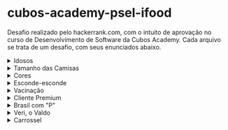 # cubos-academy-psel-ifood


Desafio realizado pelo hackerrank.com, com o intuito de aprovação no curso de Desenvolvimento de Software da Cubos Academy. 
Cada arquivo se trata de um desafio, com seus enunciados abaixo.


<details>
        <summary>Idosos</summary>
        
 <br/>       
Num banco (assim como em vários outros lugares) os idosos têm preferência e, por isso, pegam sempre uma fila especial. Você ficou responsável por fazer a atualização do software que identifica, a partir da idade da pessoa, se ela faz parte do grupo de idosos. 
A entrada do problema será sempre uma variável idade do tipo number. Essa idade é sempre um número inteiro e positivo. 
Você deve imprimir na tela IDOSOS caso a pessoa seja idosa, ou seja, tenha 60 anos ou mais. Caso contrário, imprima na tela PEGUE A FILA NORMAL.
</details>

<details>
        <summary>Tamanho das Camisas</summary>
        
 <br/>       
Um amigo seu vai viajar para os Estados Unidos e vai aproveitar para comprar roupas por lá. Ele ficou sabendo que lá as letras utilizadas para cada tamanho de roupas são diferentes. Ele estava com uma looonga lista de roupas que queria comprar e estava fazendo a equivalência dos tamanhos no brasil com os tamanhos americanos, de acordo com a tabela abaixo. 
>Brasil: PP, P, M, G, GG. 
>
>EUA: XS, S, M, L, XL. 

Para ajudá-lo, você resolveu fazer um programa que faz essa conversão automaticamente. 
A entrada do problema será sempre uma variável tamanhoBr do tipo string. Essa é o tamanho da roupa no padrão brasileiro. 
Você deve imprimir na tela o tamanho equivalente desta roupa nos EUA.
</details>

<details>
        <summary>Cores</summary>
        
<br/> 
Na escola, seu irmão mais novo estava estudando as cores primárias e suas combinações. Para ajudá-lo a estudar, você resolveu fazer um programa que, dadas duas cores primárias, o programa informa qual a cor resultante das combinações dela. Para fazer o programa, você se baseou na tabela abaixo. 
>Cor 1: azul, azul, amarelo.
>
>Cor 2: amarelo, vermelho, vermelho
>
>Resultado: verde, roxo, laranja

A entrada do problema será sempre composta por duas variáveis cor1 e cor2 do tipo string. Cada uma delas pode assumir o valor de azul, amarelo ou vermelho. 
Você deve imprimir na tela a cor resultante da mistura de cor1 e cor2. Caso sejam iguais, imprima o nome da própria cor. Imprima sempre com todas as letras minusculas, uma das opcoes abaixo: azul, amarelo, vermelho, verde, roxo, laranja.
</details>

<details>
        <summary>Esconde-esconde</summary>
        
<br/>      
Numa brincadeira de esconde-esconde sempre sorteia-se um número aleatório, que indica até quanto o jogador que vai procurar os outros deverá contar antes de começar a busca. Contudo, seu irmão mais novo só sabe contar até 20 com segurança. Para números maiores, as vezes ele se atrapalha. Para permitir que ele possa jogar, você fez um programa que, caso o número sorteado seja maior que 20, imprime na tela todos os números de 21 até o número sorteado, cada um em uma linha, para auxiliar seu irmãozinho. 
A entrada será sempre uma única variável numero que guarda sempre o número que foi sorteado até o qual se deve contar. 
Caso o número sorteado seja maior do que 20, imprima na tela todos os números entre 21 (incluindo o 21) e o número sorteado (incluindo o numero sorteado). Caso o número sorteado seja 20 ou menor, imprima a mensagem VOCE CONSEGUE, MANINHO, sem acento mesmo.
</details>

<details>
        <summary>Vacinação</summary>
        
<br/>  
Você trabalha no setor de TI no Ministério da Saúde e ficou responsável por fazer um programa que, baseado nos dados pessoais de um cidadão, deve dizer se a pessoa está apta a tomar uma vacina ou não, e porque. Para que uma pessoa possa ser vacinada ela não pode já ter tomado a vacina anteriormente. Além disso, para poder tomar, ela deverá ter 60 anos ou mais ou ter alguma comorbidade. Caso contrário, a pessoa não poderá tomar a vacina. A entrada do problema será sempre um objeto chamado obj com as seguintes propriedades: 
>jaTomouVacina: do tipo booleano (true ou false), que indica se a pessoa já tomou vacina ou não
>
>temComorbidade: do tipo booleano (true ou false), que indica se a pessoa tem alguma comorbidade ou não
>
>idade: do tipo number, que indica a idade da pessoa

Você deverá imprimir na tela apenas uma das opções abaixo: 
>JA TOMOU VACINA: caso a pessoa já tenha tomado a vacina
>
>INAPTA: caso a pessoa não tenha tomado a vacina, mas não esteja apta a tomá-la ainda, por qualquer outro motivo que seja 
>
>APTA POR IDADE: caso a pessoa esteja apta a tomar a vacina por conta de sua idade, independentemente de ter alguma comorbidade ou não 
>
>APTA POR COMORBIDADE: caso a pessoa esteja apta a tomar a vacina pelo fato de ter alguma comorbidade, mesmo que não tenha a idade mínima necessária.
</details>

<details>
        <summary>Cliente Premium</summary>
        
<br/>        
Numa joalheria, os clientes são categorizados diferentemente a depender do quanto gastem na loja e a depender também do valor unitário dos itens que compram. Você foi contratado(a) para automatizar essa categorização. As categorias são: 
>CLIENTES PREMIUM: são clientes que gastaram mais de 1000 reais em compras, sendo que pelo menos algum dos itens custou mais de 200 reais
>
>CLIENTES VIP: são clientes que gastaram mais de 1000 reais, mas não compraram nenhum item acima de 200 reais
>
>CLIENTE NORMAL: são todos os outros clientes, que não se enquadram em nenhuma das outras categorias  

A entrada será sempre apenas um array de números inteiros chamado precos que guarda os preços de cada um dos itens que um determinado cliente comprou na loja, em reais. 
Você deve imprimir na tela: 
        
>PREMIUM: caso o dado cliente seja PREMIUM
>
>VIP: caso o dado cliente seja VIP 
>
>NORMAL: caso seja um cliente normal
</details>

<details>
        <summary>Brasil com "P"</summary>
        
<br/>        
Brasil com "P" é uma música bastante famosa, em que todas as palavras da música inteira começam com a letra "P". GOG, o compositor desta música, decidiu dar um próximo passo nesse estilo e fazer músicas em que todas as palavras comecem sempre com as mesmas duas primeiras letras. Contudo ele ainda não decidiu quais duas primeiras letras serão essas. Como está com um pequeno bloqueio no seu processo criativo ele decidiu analisar várias combinações e analisar as palavras que surgem para cada par de letras, e escolher o par a depender das palavras que surjam. Como apenas olhar no dicionário estava sendo bastante lento e entediante, ele te contratou para fazer um programa que, dado um par de letras qualquer, imprima na tela as palavras que começam com essas duas primeiras letras. 
A entrada será sempre composta por três variáveis: palavras: que será sempre um array de strings, contendo palavras que servem como base para a sua busca. As palavras sao sempre com todas as letras minusculas e sem acentos; primeiraLetra: que será sempre um string contendo apenas um caractere (minúsculo), que deve ser a primeira letra das palavras; segundaLetra: que será sempre um string contendo apenas um caractere (minúsculo), que deve ser a segunda letra das palavras. 
Você deve imprimir na tela as palavras contidas no array de palavras que tem como primeira letra a primeiraLetra fornecida na entrada e a segunda letra a segundaLetra fornecida na entrada. Imprima uma palavra em cada linha. 
Caso não nenhuma palavra do array de palavras atenda aos requisitos, imprima na tela NENHUMA.
</details>

<details>
        <summary>Veri, o Valdo</summary>
        
<br/>        
Veri, o Valdo, é um grande artista e também um grande colecionador de obras de artes. Por isso, ele catalogou todas suas obras de artes, guardando as informações principais, como nome, artista e valor. 
Como Veri, o Valdo é também muito ocupado, ele têm vários agentes pelo mundo que buscam obras de artes perdidas ou esquecidas por aí e tentam comprá-las. Por isso, para manter seu acertvo sempre atualizado, verivaldo tem um sistema apenas para armazenar as informações de todas as suas obras. 
Você foi contratado para fazer uma atualização nesse sistema. Apesar dele funcionar bem, ele não dispõe de uma informação simples, que é a informação de qual é a obra de arte mais valiosa. Toda vez que ele precisa dela, ele tem que analisar todo seu catálogo para descbri-la. Como essa é uma informação que muito lhe interessa, você foi contratado justamente para fazer um programa que, dada a lista de obras de arte que Veri, o Valdo possui, imprima na tela o nome da obra mais valiosa de seu acervo. 
A entrada será sempre uma única variável obras que é um array de objetos, em que cada um dos objetos é uma das obras do acervo de verivaldo. Cada item deste array tem sempre o formato abaixo:  
>{
        nome: "Monalisa",
        autor: "Lenardo Da Vinci",
        valor: 1250000000000
}

Você deve imprimir na tela apenas o nome da obra mais valiosa do acervo.
</details>
        
<details>
        <summary>Carrossel</summary>
        
 <br/>       
Em tecnologia, um carrossel é uma sequência de imagens num site que pode mudar conforme o usuário aperta botões para a direita (>) ou para a esquerda (<). 
No time de desenvolvimento que você está trabalhando, você ficou responsável por programar este carrossel, que, neste caso, não passa automaticamente. Ou seja, a imagem só muda se o usuário clicar nos botões para a direita (>) ou para a esquerda (<). 
Cada imagem é um item de um array. O carrossel de vocês tem 7 imagens, o que significa que elas ficam guardadas nos índices de 0 a 6 de um array. 
Você deverá calcular qual é o índice da imagem que deve ser exibida a depender da quantidade de cliques que tenham sido dados nos botões da direita ou da esquerda. 
Naturalmente, cada clique no botão da direita avança uma imagem, enquanto cada clique no da esquerda volta uma imagem. 
Caso o usuário esteja na última imagem e clique na direita, ele volta para a primeira. Caso o usuário esteja na primeira imagem e clique na esquerda, ele volta para a última. 
A sequência de cliques feitos pelo usuário é uma informação que lhe é passada através de uma string que pode conter apenas os caracteres > e <. 
Por exemplo, o string >>><> indica que o usuário apertou 3 vezes para a direita, depois uma vez para a esquerda, depois mais uma vez para a direita. Como o carrossel sempre começa na imagem primeira imagem, que é a de índice 0, isso significa que ele foi do índice 0 até o índice 3, voltou para o 2 e foi novamente para o 3. Por isso, neste exemplo o seu programa deveria imprimir o número 3 na tela. 
A entrada será sempre uma única variável sequencia que guarda sempre uma sequencia de caracteres > ou < indicando os cliques do usuário. 
A saída deverá ser sempre um número inteiro positivo entre 0 e 6 que indica o índice da imagem que estará sendo exibida na tela após o usuário fazer todos os cliques descritos na sequência.
</details>
        
